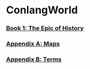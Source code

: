 # ConlangWorld
### [Book 1: The Epic of History](1.md)


### [Appendix A: Maps](A.md)
### [Appendix B: Terms](B.md)
